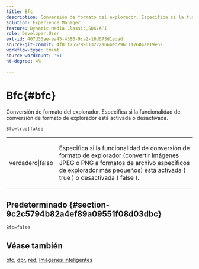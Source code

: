 ```yaml
---
title: Bfc
description: Conversión de formato del explorador. Especifica si la funcionalidad de conversión de formato de explorador está activada o desactivada.
solution: Experience Manager
feature: Dynamic Media Classic,SDK/API
role: Developer,User
exl-id: 407d36ae-ea45-4580-9ca2-16d073d1edad
source-git-commit: 4f81f755789613222a66bed2961117604ae19e62
workflow-type: tm+mt
source-wordcount: '61'
ht-degree: 4%

---
```


# Bfc{#bfc}

Conversión de formato del explorador. Especifica si la funcionalidad de conversión de formato de explorador está activada o desactivada.

<!--<a id="section_2768B2BEEE214676AA32F17E2A0E3343"></a>-->

`Bfc=true|false`

<table id="simpletable_998CF426296945FEA48D19E33B71A17E"> 
 <tr class="strow"> 
  <td class="stentry"> <p> <span class="codeph"> verdadero|falso </span> </p> </td> 
  <td class="stentry"> <p>Especifica si la funcionalidad de conversión de formato de explorador (convertir imágenes JPEG o PNG a formatos de archivo específicos de explorador más pequeños) está activada ( <span class="codeph"> true </span>) o desactivada ( <span class="codeph"> false </span>). </p> </td> 
 </tr> 
</table>

## Predeterminado {#section-9c2c5794b82a4ef89a09551f08d03dbc}

`Bfc=false`

## Véase también

[bfc](/help/aem-is-ir-api/is-api/image-catalog/image-serving-api-ref/c-image-catalog-reference/c-attributes-reference/r-bfc.md), [dpr](/help/aem-is-ir-api/is-api/http-ref/image-serving-api-ref/c-http-protocol-reference/c-command-reference/r-dpr.md), [red](/help/aem-is-ir-api/is-api/http-ref/image-serving-api-ref/c-http-protocol-reference/c-command-reference/r-network.md), [Imágenes inteligentes](https://experienceleague.adobe.com/docs/experience-manager-cloud-service/content/assets/dynamicmedia/imaging-faq.html?lang=en)
